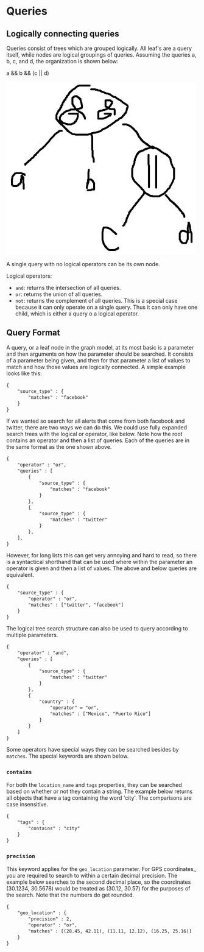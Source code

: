 # Queries

## Logically connecting queries

Queries consist of trees which are grouped logically. All leaf's are a query itself, while nodes are logical groupings of queries. Assuming the queries a, b, c, and d, the organization is shown below:

a && b && (c || d)

![Example Tree](images/logical1.png "Example Tree")

A single query with no logical operators can be its own node. 

Logical operators:

* `and`: returns the intersection of all queries.
* `or`: returns the union of all queries.
* `not`: returns the complement of all queries. This is a special case because it can only operate on a single query. Thus it can only have one child, which is either a query o a logical operator.

## Query Format

A query, or a leaf node in the graph model, at its most basic is a parameter and then arguments on how the parameter should be searched. It consists of a parameter being given, and then for that parameter a list of values to match and how those values are logically connected. A simple example looks like this: 
```
{
	"source_type" : {
		"matches" : "facebook"
	}
}
```

If we wanted so search for all alerts that come from both facebook and twitter, there are two ways we can do this. We could use fully expanded search trees with the logical or operator, like below. Note how the root contains an operator and then a list of queries. Each of the queries are in the same format as the one shown above.
```
{
	"operator" : "or",
	"queries" : [
		{
			"source_type" : {
				"matches" : "facebook"
			}
		},
		{
			"source_type" : {
				"matches" : "twitter"
			}
		},
	],
}
```

However, for long lists this can get very annoying and hard to read, so there is a syntactical shorthand that can be used where within the parameter an operator is given and then a list of values. The above and below queries are equivalent.
```
{
	"source_type" : {
		"operator" : "or",
		"matches" : ["twitter", "facebook"]
	}
}
```

The logical tree search structure can also be used to query according to multiple parameters.
```
{
	"operator" : "and",
	"queries" : [
		{
			"source_type" : {
				"matches" : "twitter"
			}
		},
		{
			"country" : {
				"operator" = "or",
				"matches" : ["Mexico", "Puerto Rico"]
			}
		}
	]
}
```

Some operators have special ways they can be searched besides by `matches`. The special keywords are shown below.

### `contains`

For both the `location_name` and `tags` properties, they can be searched based on whether or not they contain a string. The example below returns all objects that have a tag containing the word 'city'. The comparisons are case insensitive.

```
{
	"tags" : {
		"contains" : "city"
	}
}
```

### `precision`

This keyword applies for the `geo_location` parameter. For GPS coordinates,, you are required to search to within a certain decimal precision. The example below searches to the second decimal place, so the coordinates (30.1234, 30.5678) would be treated as (30.12, 30.57) for the purposes of the search. Note that the numbers do get rounded.

```
{
	"geo_location" : {
		"precision" : 2,
		"operator" : "or",
		"matches" : [(28.45, 42.11), (11.11, 12.12), (16.25, 25.16)]
	}
}
```